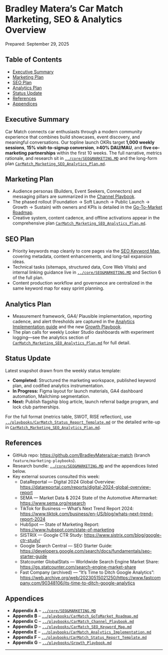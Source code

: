 # Bradley Matera’s Car Match Marketing, SEO & Analytics Overview
Prepared: September 29, 2025


## Table of Contents
- [Executive Summary](#executive-summary)
- [Marketing Plan](#marketing-plan)
- [SEO Plan](#seo-plan)
- [Analytics Plan](#analytics-plan)
- [Status Update](#status-update)
- [References](#references)
- [Appendices](#appendices)

## Executive Summary
Car Match connects car enthusiasts through a modern community experience that combines build showcases, event discovery, and meaningful conversations. Our topline launch OKRs target **1,000 weekly sessions**, **15% visit-to-signup conversion**, **≥40% DAU/MAU**, and **five co-marketing partnerships** within the first 10 weeks. The full narrative, metrics rationale, and research sit in [`../core/SEO&MARKETING.MD`](../core/SEO&MARKETING.MD) and the long-form plan [`CarMatch_Marketing_SEO_Analytics_Plan.md`](CarMatch_Marketing_SEO_Analytics_Plan.md).

## Marketing Plan
- Audience personas (Builders, Event Seekers, Connectors) and messaging pillars are summarized in the [Channel Playbook](../playbooks/CarMatch_Channel_Playbook.md).
- The phased rollout (Foundation → Soft Launch → Public Launch → Growth → Sustain) with owners and KPIs is detailed in the [Go-To-Market Roadmap](../playbooks/CarMatch_GoToMarket_Roadmap.md).
- Creative system, content cadence, and offline activations appear in the comprehensive plan [`CarMatch_Marketing_SEO_Analytics_Plan.md`](CarMatch_Marketing_SEO_Analytics_Plan.md#5-content--creative-system).

## SEO Plan
- Priority keywords map cleanly to core pages via the [SEO Keyword Map](../playbooks/CarMatch_SEO_Keyword_Map.md), covering metadata, content enhancements, and long-tail expansion ideas.
- Technical tasks (sitemaps, structured data, Core Web Vitals) and internal linking guidance live in [`../core/SEO&MARKETING.MD`](../core/SEO&MARKETING.MD#on-page-content-optimization) and Section 6 of the full plan.
- Content production workflow and governance are centralized in the same keyword map for easy sprint planning.

## Analytics Plan
- Measurement framework, GA4/ Plausible implementation, reporting cadence, and alert thresholds are captured in the [Analytics Implementation guide](../playbooks/CarMatch_Analytics_Implementation.md) and the new [Growth Playbook](../playbooks/Growth_Playbook.md).
- The plan calls for weekly Looker Studio dashboards with experiment logging—see the analytics section of [`CarMatch_Marketing_SEO_Analytics_Plan.md`](CarMatch_Marketing_SEO_Analytics_Plan.md#7-analytics--measurement) for full detail.

## Status Update
Latest snapshot drawn from the weekly status template:
- **Completed:** Structured the marketing workspace, published keyword plan, and codified analytics instrumentation.
- **In Progress:** Figma layout for launch materials, GA4 dashboard automation, Mailchimp segmentation.
- **Next:** Publish flagship blog article, launch referral badge program, and lock club partnerships.

For the full format (metrics table, SWOT, RISE reflection), use [`../playbooks/CarMatch_Status_Report_Template.md`](../playbooks/CarMatch_Status_Report_Template.md) or the detailed write-up in [`CarMatch_Marketing_SEO_Analytics_Plan.md`](CarMatch_Marketing_SEO_Analytics_Plan.md#10-week-in-review-status-update).

## References
- GitHub repo: <https://github.com/BradleyMatera/car-match> (branch `feature/marketing-playbooks`).
- Research bundle: [`../core/SEO&MARKETING.MD`](../core/SEO&MARKETING.MD#sources) and the appendices listed below.
- Key external sources consulted this week:
  - DataReportal — Digital 2024 Global Overview: <https://datareportal.com/reports/digital-2024-global-overview-report>
  - SEMA — Market Data & 2024 State of the Automotive Aftermarket: <https://www.sema.org/research>
  - TikTok for Business — What’s Next Trend Report 2024: <https://www.tiktok.com/business/en-US/blog/whats-next-trend-report-2024>
  - HubSpot — State of Marketing Report: <https://www.hubspot.com/state-of-marketing>
  - SISTRIX — Google CTR Study: <https://www.sistrix.com/blog/google-ctr-study/>
  - Google Search Central — SEO Starter Guide: <https://developers.google.com/search/docs/fundamentals/seo-starter-guide>
  - Statcounter GlobalStats — Worldwide Search Engine Market Share: <https://gs.statcounter.com/search-engine-market-share>
  - Fast Company (archived) — “It’s Time to Ditch Google Analytics”: <https://web.archive.org/web/20230515021250/https://www.fastcompany.com/90348106/its-time-to-ditch-google-analytics>

## Appendices
- **Appendix A** – [`../core/SEO&MARKETING.MD`](../core/SEO&MARKETING.MD)
- **Appendix B** – [`../playbooks/CarMatch_GoToMarket_Roadmap.md`](../playbooks/CarMatch_GoToMarket_Roadmap.md)
- **Appendix C** – [`../playbooks/CarMatch_Channel_Playbook.md`](../playbooks/CarMatch_Channel_Playbook.md)
- **Appendix D** – [`../playbooks/CarMatch_SEO_Keyword_Map.md`](../playbooks/CarMatch_SEO_Keyword_Map.md)
- **Appendix E** – [`../playbooks/CarMatch_Analytics_Implementation.md`](../playbooks/CarMatch_Analytics_Implementation.md)
- **Appendix F** – [`../playbooks/CarMatch_Status_Report_Template.md`](../playbooks/CarMatch_Status_Report_Template.md)
- **Appendix G** – [`../playbooks/Growth_Playbook.md`](../playbooks/Growth_Playbook.md)

---

